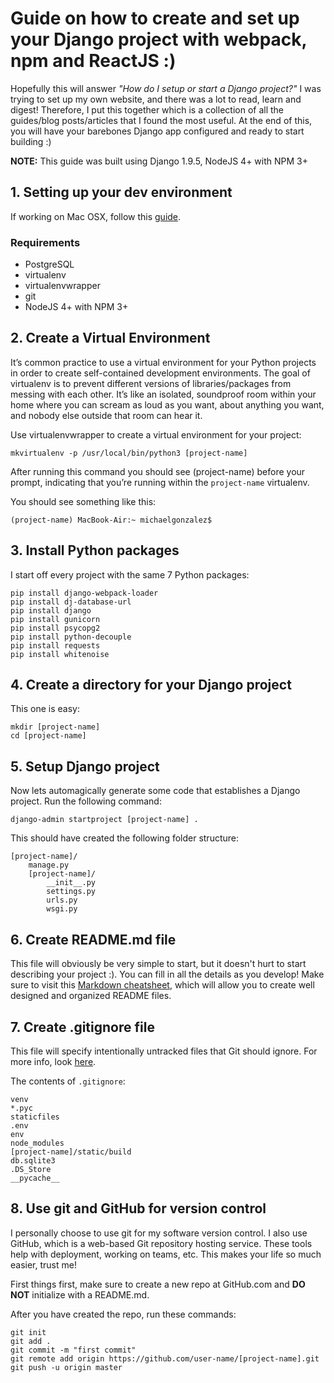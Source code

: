 # Guide on how to create and set up your Django project with webpack, npm and ReactJS :)
Hopefully this will answer *"How do I setup or start a Django project?"*
I was trying to set up my own website, and there was a lot to read, learn and digest!
Therefore, I put this together which is a collection of all the guides/blog posts/articles that I found the most useful.
At the end of this, you will have your barebones Django app configured and ready to start building :)

**NOTE:** This guide was built using Django 1.9.5, NodeJS 4+ with NPM 3+

## 1. Setting up your dev environment

If working on Mac OSX, follow this [guide](https://gist.github.com/genomics-geek/e3b6823cd03272f0ba8268cf9063c335).

### Requirements
+ PostgreSQL
+ virtualenv
+ virtualenvwrapper
+ git
+ NodeJS 4+ with NPM 3+

## 2. Create a Virtual Environment

It’s common practice to use a virtual environment for your Python projects in order to create self-contained development environments. The goal of virtualenv is to prevent different versions of libraries/packages from messing with each other. It’s like an isolated, soundproof room within your home where you can scream as loud as you want, about anything you want, and nobody else outside that room can hear it.

Use virtualenvwrapper to create a virtual environment for your project:
```
mkvirtualenv -p /usr/local/bin/python3 [project-name]
```

After running this command you should see (project-name) before your prompt, indicating that you’re running within the ```project-name``` virtualenv.

You should see something like this:
```
(project-name) MacBook-Air:~ michaelgonzalez$
```

## 3. Install Python packages

I start off every project with the same 7 Python packages:
```
pip install django-webpack-loader
pip install dj-database-url
pip install django
pip install gunicorn
pip install psycopg2
pip install python-decouple
pip install requests
pip install whitenoise
```

## 4. Create a directory for your Django project

This one is easy:
```
mkdir [project-name]
cd [project-name]
```

## 5. Setup Django project

Now lets automagically generate some code that establishes a Django project. Run the following command:
```
django-admin startproject [project-name] .
```

This should have created the following folder structure:
```
[project-name]/
    manage.py
    [project-name]/
        __init__.py
        settings.py
        urls.py
        wsgi.py
```

## 6. Create README.md file

This file will obviously be very simple to start, but it doesn't hurt to start describing your project :). You can fill in all the details as you develop! Make sure to visit this [Markdown cheatsheet](https://github.com/adam-p/markdown-here/wiki/Markdown-Cheatsheet), which will allow you to create well designed and organized README files.

## 7. Create .gitignore file

This file will specify intentionally untracked files that Git should ignore. For more info, look [here](https://git-scm.com/docs/gitignore).

The contents of ```.gitignore```:
```
venv
*.pyc
staticfiles
.env
env
node_modules
[project-name]/static/build
db.sqlite3
.DS_Store
__pycache__
```

## 8. Use git and GitHub for version control

I personally choose to use git for my software version control. I also use GitHub, which is a web-based Git repository hosting service. These tools help with deployment, working on teams, etc. This makes your life so much easier, trust me!

First things first, make sure to create a new repo at GitHub.com and __DO NOT__ initialize with a README.md.

After you have created the repo, run these commands:
```
git init
git add .
git commit -m "first commit"
git remote add origin https://github.com/user-name/[project-name].git
git push -u origin master